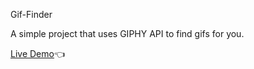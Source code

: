 Gif-Finder

A simple project that uses GIPHY API to find gifs for you.

[Live Demo](https://tusharravenclaw.github.io/Gif-Finder/)👈
